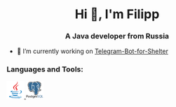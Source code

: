 <h1 align="center">Hi 👋, I'm Filipp</h1>
<h3 align="center">A Java developer from Russia</h3>

- 🔭 I’m currently working on [Telegram-Bot-for-Shelter](https://github.com/tenikaytis/Telegram-Bot-for-Shelter)

<h3 align="left">Languages and Tools:</h3>
<p align="left"> <a href="https://www.java.com" target="_blank" rel="noreferrer"> <img src="https://raw.githubusercontent.com/devicons/devicon/master/icons/java/java-original.svg" alt="java" width="40" height="40"/> </a> <a href="https://www.postgresql.org" target="_blank" rel="noreferrer"> <img src="https://raw.githubusercontent.com/devicons/devicon/master/icons/postgresql/postgresql-original-wordmark.svg" alt="postgresql" width="40" height="40"/> </a> </p>
